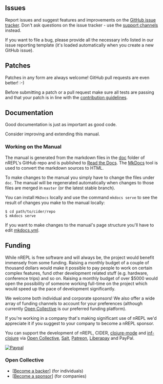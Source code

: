 ## Issues

Report issues and suggest features and improvements on the
[GitHub issue tracker](https://github.com/nrepl/nREPL/issues). Don't ask
questions on the issue tracker - use the [support channels](support.md) instead.

If you want to file a bug, please provide all the necessary info listed in
our issue reporting template (it's loaded automatically when you create a
new GitHub issue).

## Patches

Patches in any form are always welcome! GitHub pull requests are even better! :-)

Before submitting a patch or a pull request make sure all tests are
passing and that your patch is in line with the [contribution
guidelines](https://github.com/nrepl/nREPL/blob/master/.github/CONTRIBUTING.md).

## Documentation

Good documentation is just as important as good code.

Consider improving and extending this manual.

### Working on the Manual

The manual is generated from the markdown files in the
[doc](https://github.com/nrepl/nREPL/tree/master/doc) folder of nREPL's
GitHub repo and is published to [Read the Docs](readthedocs.org). The
[MkDocs](http://www.mkdocs.org/) tool is used to convert the markdown sources to
HTML.

To make changes to the manual you simply have to change the files under
`doc`. The manual will be regenerated automatically when changes to those files
are merged in `master` (or the latest stable branch).

You can install `MkDocs` locally and use the command `mkdocs serve` to see the
result of changes you make to the manual locally:

```
$ cd path/to/cider/repo
$ mkdocs serve
```

If you want to make changes to the manual's page structure you'll have to edit
[mkdocs.yml](https://github.com/nrepl/nREPL/blob/master/mkdocs.yml).

## Funding

While nREPL is free software and will always be, the project would benefit immensely from some funding.
Raising a monthly budget of a couple of thousand dollars would make it possible to pay people to work on
certain complex features, fund other development related stuff (e.g. hardware, conference trips) and so on.
Raising a monthly budget of over $5000 would open the possibility of someone working full-time on the project
which would speed up the pace of development significantly.

We welcome both individual and corporate sponsors! We also offer a wide array of funding channels to account
for your preferences (although currently [Open Collective](https://opencollective.com/cider) is our preferred funding platform).

If you're working in a company that's making significant use of nREPL we'd appreciate it if you suggest to your company
to become a nREPL sponsor.

You can support the development of nREPL, CIDER, [clojure-mode][] and [inf-clojure][] via
[Open Collective](https://opencollective.com/cider),
[Salt](https://salt.bountysource.com/teams/cider),
[Patreon](https://www.patreon.com/bbatsov),
[Liberapay](https://liberapay.com/bbatsov/donate) and PayPal.

[![Paypal](https://www.paypalobjects.com/en_US/i/btn/btn_donate_SM.gif)](https://www.paypal.com/cgi-bin/webscr?cmd=_s-xclick&hosted_button_id=GRQKNBM6P8VRQ)

### Open Collective

* [[Become a backer](https://opencollective.com/cider#backer)] (for individuals)
* [[Become a sponsor](https://opencollective.com/cider#sponsor)] (for companies)

[clojure-mode]: https://github.com/clojure-emacs/clojure-mode
[inf-clojure]: https://github.com/clojure-emacs/inf-clojure
